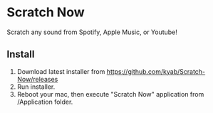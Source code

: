 # Scratch Now
Scratch any sound from Spotify, Apple Music, or Youtube!

## Install
1. Download latest installer from https://github.com/kyab/Scratch-Now/releases  
2. Run installer.  
3. Reboot your mac, then execute "Scratch Now" application from /Application folder.  
